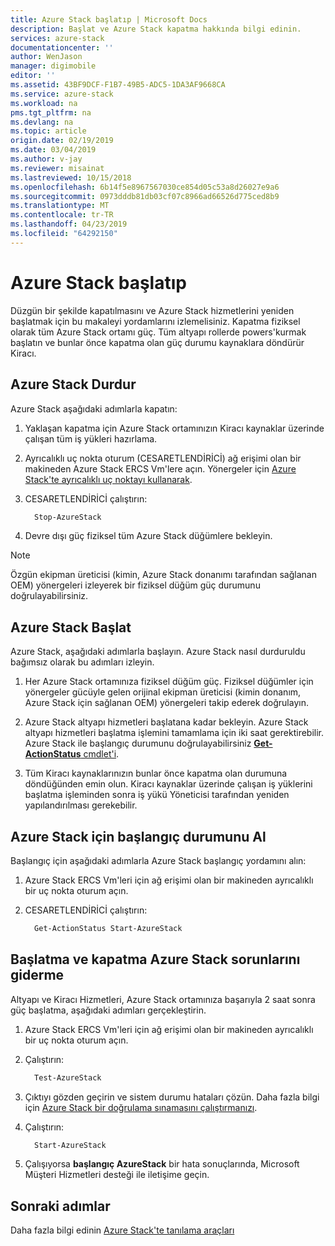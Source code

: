 ```yaml
---
title: Azure Stack başlatıp | Microsoft Docs
description: Başlat ve Azure Stack kapatma hakkında bilgi edinin.
services: azure-stack
documentationcenter: ''
author: WenJason
manager: digimobile
editor: ''
ms.assetid: 43BF9DCF-F1B7-49B5-ADC5-1DA3AF9668CA
ms.service: azure-stack
ms.workload: na
pms.tgt_pltfrm: na
ms.devlang: na
ms.topic: article
origin.date: 02/19/2019
ms.date: 03/04/2019
ms.author: v-jay
ms.reviewer: misainat
ms.lastreviewed: 10/15/2018
ms.openlocfilehash: 6b14f5e8967567030ce854d05c53a8d26027e9a6
ms.sourcegitcommit: 0973dddb81db03cf07c8966ad66526d775ced8b9
ms.translationtype: MT
ms.contentlocale: tr-TR
ms.lasthandoff: 04/23/2019
ms.locfileid: "64292150"
---
```

# <a name="start-and-stop-azure-stack"></a>Azure Stack başlatıp
Düzgün bir şekilde kapatılmasını ve Azure Stack hizmetlerini yeniden başlatmak için bu makaleyi yordamlarını izlemelisiniz. Kapatma fiziksel olarak tüm Azure Stack ortamı güç. Tüm altyapı rollerde powers'kurmak başlatın ve bunlar önce kapatma olan güç durumu kaynaklara döndürür Kiracı.

## <a name="stop-azure-stack"></a>Azure Stack Durdur 

Azure Stack aşağıdaki adımlarla kapatın:

1. Yaklaşan kapatma için Azure Stack ortamınızın Kiracı kaynaklar üzerinde çalışan tüm iş yükleri hazırlama. 

2. Ayrıcalıklı uç nokta oturum (CESARETLENDİRİCİ) ağ erişimi olan bir makineden Azure Stack ERCS Vm'lere açın. Yönergeler için [Azure Stack'te ayrıcalıklı uç noktayı kullanarak](azure-stack-privileged-endpoint.md).

3. CESARETLENDİRİCİ çalıştırın:

    ```powershell
      Stop-AzureStack
    ```

4. Devre dışı güç fiziksel tüm Azure Stack düğümlere bekleyin.

> [!Note]  
> Özgün ekipman üreticisi (kimin, Azure Stack donanımı tarafından sağlanan OEM) yönergeleri izleyerek bir fiziksel düğüm güç durumunu doğrulayabilirsiniz. 

## <a name="start-azure-stack"></a>Azure Stack Başlat 

Azure Stack, aşağıdaki adımlarla başlayın. Azure Stack nasıl durduruldu bağımsız olarak bu adımları izleyin.

1. Her Azure Stack ortamınıza fiziksel düğüm güç. Fiziksel düğümler için yönergeler gücüyle gelen orijinal ekipman üreticisi (kimin donanım, Azure Stack için sağlanan OEM) yönergeleri takip ederek doğrulayın.

2. Azure Stack altyapı hizmetleri başlatana kadar bekleyin. Azure Stack altyapı hizmetleri başlatma işlemini tamamlama için iki saat gerektirebilir. Azure Stack ile başlangıç durumunu doğrulayabilirsiniz [ **Get-ActionStatus** cmdlet'i](#get-the-startup-status-for-azure-stack).

3. Tüm Kiracı kaynaklarınızın bunlar önce kapatma olan durumuna döndüğünden emin olun. Kiracı kaynaklar üzerinde çalışan iş yüklerini başlatma işleminden sonra iş yükü Yöneticisi tarafından yeniden yapılandırılması gerekebilir.

## <a name="get-the-startup-status-for-azure-stack"></a>Azure Stack için başlangıç durumunu Al

Başlangıç için aşağıdaki adımlarla Azure Stack başlangıç yordamını alın:

1. Azure Stack ERCS Vm'leri için ağ erişimi olan bir makineden ayrıcalıklı bir uç nokta oturum açın.

2. CESARETLENDİRİCİ çalıştırın:

    ```powershell
      Get-ActionStatus Start-AzureStack
    ```

## <a name="troubleshoot-startup-and-shutdown-of-azure-stack"></a>Başlatma ve kapatma Azure Stack sorunlarını giderme

Altyapı ve Kiracı Hizmetleri, Azure Stack ortamınıza başarıyla 2 saat sonra güç başlatma, aşağıdaki adımları gerçekleştirin. 

1. Azure Stack ERCS Vm'leri için ağ erişimi olan bir makineden ayrıcalıklı bir uç nokta oturum açın.

2. Çalıştırın: 

    ```powershell
      Test-AzureStack
      ```

3. Çıktıyı gözden geçirin ve sistem durumu hataları çözün. Daha fazla bilgi için [Azure Stack bir doğrulama sınamasını çalıştırmanızı](azure-stack-diagnostic-test.md).

4. Çalıştırın:

    ```powershell
      Start-AzureStack
    ```

5. Çalışıyorsa **başlangıç AzureStack** bir hata sonuçlarında, Microsoft Müşteri Hizmetleri desteği ile iletişime geçin. 

## <a name="next-steps"></a>Sonraki adımlar 

Daha fazla bilgi edinin [Azure Stack'te tanılama araçları](azure-stack-diagnostics.md)
